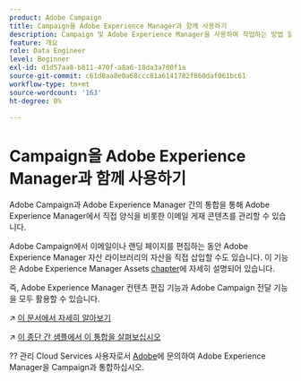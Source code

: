 ```yaml
---
product: Adobe Campaign
title: Campaign을 Adobe Experience Manager과 함께 사용하기
description: Campaign 및 Adobe Experience Manager을 사용하여 작업하는 방법 알아보기
feature: 개요
role: Data Engineer
level: Beginner
exl-id: d1d57aa8-b811-470f-a8a6-18da3a700f1a
source-git-commit: c61d8aa8e0a68ccc81a6141782f860daf061bc61
workflow-type: tm+mt
source-wordcount: '163'
ht-degree: 0%

---
```


# Campaign을 Adobe Experience Manager과 함께 사용하기

Adobe Campaign과 Adobe Experience Manager 간의 통합을 통해 Adobe Experience Manager에서 직접 양식을 비롯한 이메일 게재 콘텐츠를 관리할 수 있습니다.

Adobe Campaign에서 이메일이나 랜딩 페이지를 편집하는 동안 Adobe Experience Manager 자산 라이브러리의 자산을 직접 삽입할 수도 있습니다. 이 기능은 Adobe Experience Manager Assets [chapter](https://experienceleague.adobe.com/docs/experience-manager-cloud-service/assets/overview.html)에 자세히 설명되어 있습니다.

즉, Adobe Experience Manager 컨텐츠 편집 기능과 Adobe Campaign 전달 기능을 모두 활용할 수 있습니다.

↗️ [이 문서에서 자세히 알아보기](https://experienceleague.adobe.com/docs/experience-manager-65/administering/integration/campaignonpremise.html?lang=en#aem-and-adobe-campaign-integration-workflow)

↗️ [이 종단 간 샘플에서 이 통합을 살펴보십시오](https://experienceleague.adobe.com/docs/campaign-classic/using/integrating-with-adobe-experience-cloud/adobe-experience-manager/creating-an-experience-manager-newsletter.html?lang=en#integrating-with-adobe-experience-cloud)

?? 관리 Cloud Services 사용자로서 [Adobe](../start/campaign-faq.md#support)에 문의하여 Adobe Experience Manager을 Campaign과 통합하십시오.

